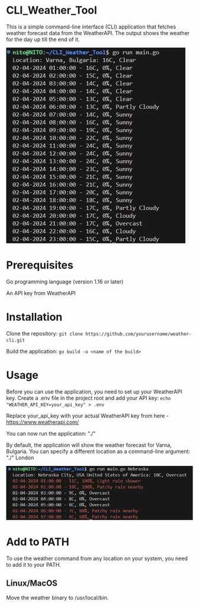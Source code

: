 # CLI_Weather_Tool


This is a simple command-line interface (CLI) application that fetches weather forecast data from the WeatherAPI.
The output shows the weather for the day up till the end of it.

![alt text](assets/3123123123123.png)

# Prerequisites
Go programming language (version 1.16 or later)

An API key from WeatherAPI

# Installation
Clone the repository: `git clone https://github.com/yourusername/weather-cli.git`

Build the application: `go build -o <name of the build>`

# Usage
Before you can use the application, you need to set up your WeatherAPI key. 
Create a .env file in the project root and add your API key:
`echo "WEATHER_API_KEY=your_api_key" > .env`

Replace your_api_key with your actual WeatherAPI key from here - https://www.weatherapi.com/ 

You can now run the application: "./<name of the build>"

By default, the application will show the weather forecast for Varna, Bulgaria. You can specify a different location as a command-line argument:
"./<name of the build>" London

![alt text](assets/3123123.png)

# Add to PATH
To use the weather command from any location on your system, you need to add it to your PATH.

## Linux/MacOS
Move the weather binary to /usr/local/bin.

